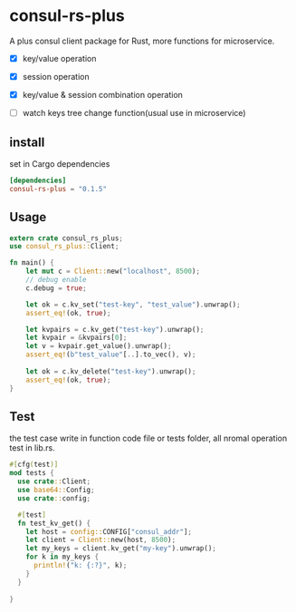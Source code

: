# consul-rs-plus


A plus consul client package for Rust, more functions for microservice.

- [x] key/value operation
- [x] session operation
- [x] key/value & session combination operation
- [ ] watch keys tree change function(usual use in microservice)


## install
set in Cargo dependencies
```toml
[dependencies]
consul-rs-plus = "0.1.5"
```

## Usage
```rust
extern crate consul_rs_plus;
use consul_rs_plus::Client;

fn main() {
    let mut c = Client::new("localhost", 8500);
    // debug enable
    c.debug = true;

    let ok = c.kv_set("test-key", "test_value").unwrap();
    assert_eq!(ok, true);

    let kvpairs = c.kv_get("test-key").unwrap();
    let kvpair = &kvpairs[0];
    let v = kvpair.get_value().unwrap();
    assert_eq!(b"test_value"[..].to_vec(), v);
  
    let ok = c.kv_delete("test-key").unwrap();
    assert_eq!(ok, true);
}
```

## Test
the test case write in function code file or tests folder, all nromal operation test in lib.rs.
```rust
#[cfg(test)]
mod tests {
  use crate::Client;
  use base64::Config;
  use crate::config;

  #[test]
  fn test_kv_get() {
    let host = config::CONFIG["consul_addr"];
    let client = Client::new(host, 8500);
    let my_keys = client.kv_get("my-key").unwrap();
    for k in my_keys {
      println!("k: {:?}", k);
    }
  }
  
}
```




